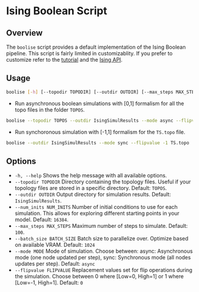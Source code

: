 # Ising Boolean Script

## Overview
The `boolise` script provides a default implementation of the Ising Boolean pipeline. This script is fairly limited in customizablity. If you prefer to customize refer to the [tutorial](./Ising_Tutorial.md) and the [Ising API](../api/IsingBoolean.md).

## Usage
```bash 
boolise [-h] [--topodir TOPODIR] [--outdir OUTDIR] [--max_steps MAX_STEPS] [--num_inits NUM_INITS] [--batch_size BATCH_SIZE] [--mode MODE] [--flipvalue FLIPVALUE] [topo]
```
- Run asynchronous boolean simulations with [0,1] formalism for all the topo files in the folder `TOPOS`.
```bash
boolise --topodir TOPOS --outdir IsingSimulResults --mode async --flipvalue 0
```
- Run synchoronous simulation with [-1,1] formalism for the `TS.topo` file.
```bash
boolise --outdir IsingSimulResults --mode sync --flipvalue -1 TS.topo
```

## Options
-  `-h, --help` 
    Shows the help message with all available options.
-  `--topodir TOPODIR` 
    Directory containing the topology files. Useful if your topology files are stored in a specific directory. Default: `TOPOS`.
-  `--outdir OUTDIR`
    Output directory for simulation results. Default: `IsingSimulResults`.
-  `--num_inits NUM_INITS`
    Number of initial conditions to use for each simulation. This allows for exploring different starting points in your model. Default: `16384`.
-  `--max_steps MAX_STEPS`
    Maximum number of steps to simulate. Default: `100`.
-  `--batch_size BATCH_SIZE` 
    Batch size to parallelize over. Optimize based on available VRAM. Default: `1024`
-  `--mode MODE`
    Mode of simulation. Choose between: async: Asynchronous mode (one node updated per step), sync: Synchronous mode (all nodes updates per step). Default: `async`
-  `--flipvalue FLIPVALUE` 
    Replacement values set for flip operations during the simulation. Choose between 0 where [Low=0, High=1] or 1 where [Low=-1, High=1]. Default: `0`
     
     